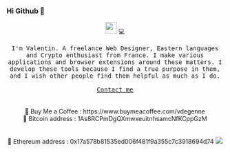 ### Hi Github 👋

<p align="center">
  <img src="https://user-images.githubusercontent.com/5679180/79618120-0daffb80-80be-11ea-819e-d2b0fa904d07.gif" width="27px"> 💻
  <br><br>
  <samp>
I'm Valentin. A freelance Web Designer, Eastern languages and Crypto enthusiast from France. I make various applications and browser extensions around these matters. I develop these tools because I find a true purpose in them, and I wish other people find them helpful as much as I do.
     <br><br>
    <a href="mailto:vdegenne">Contact me</a> <br>
    
  </samp>
<br><br>
    🥤 Buy Me a Coffee : https://www.buymeacoffee.com/vdegenne <br>
    💸 Bitcoin address : 1As8RCPmDgQXmwxeuitnhsamcNfKCppGzM <br><br><br>
    💸 Ethereum address : 0x17a578b81535ed006f481f9a355c7c3918694d74
    <img src="https://visitor-badge.glitch.me/badge?page_id=vdegenne.vdegenne">
</p>
